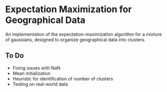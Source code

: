 # Expectation Maximization for Geographical Data

An implementation of the expectation-maximization algorithm for a mixture of 
gaussians, designed to organize geographical data into clusters.

## To Do
* Fixing issues with NaN
* Mean initialization
* Heuristic for identification of number of clusters
* Testing on real-world data